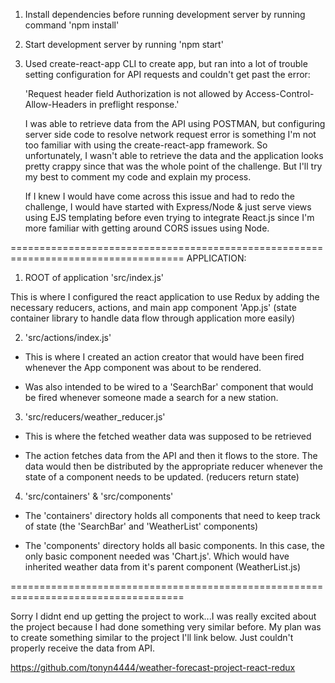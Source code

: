 1. Install dependencies before running development server by running command 'npm install'

2. Start development server by running 'npm start'

3. Used create-react-app CLI to create app, but ran into a lot of trouble setting configuration for
   API requests and couldn't get past the error:

   'Request header field Authorization is not allowed by Access-Control-Allow-Headers in preflight response.'

   I was able to retrieve data from the API using POSTMAN, but configuring server side code to resolve network request error is something I'm not too familiar with using the create-react-app framework. So unfortunately, I wasn't able to retrieve the data and the application looks pretty crappy since that was the whole point of the challenge. But I'll try my best to comment my code and explain my process.


   If I knew I would have come across this issue and had to redo the challenge, I would have started with Express/Node & just serve views using EJS templating before even trying to integrate React.js since I'm more familiar with getting around CORS issues using Node.

====================================================================================
APPLICATION: 

1. ROOT of application 'src/index.js'

This is where I configured the react application to use Redux by adding the necessary reducers, actions, and main app component 'App.js' (state container library to handle data flow through application more easily)

2. 'src/actions/index.js'

- This is where I created an action creator that would have been fired whenever the App component was about to be rendered.

- Was also intended to be wired to a 'SearchBar' component that would be fired whenever someone made a search for a new station.

3. 'src/reducers/weather_reducer.js'

- This is where the fetched weather data was supposed to be retrieved

- The action fetches data from the API and then it flows to the store. The data would then be distributed by the appropriate reducer whenever the state of a component needs to be updated. (reducers return state)

4. 'src/containers' & 'src/components'

- The 'containers' directory holds all components that need to keep track of state (the 'SearchBar' and 'WeatherList' components)

- The 'components' directory holds all basic components. In this case, the only basic component needed was 'Chart.js'. Which would have inherited weather data from it's parent component (WeatherList.js)

====================================================================================

Sorry I didnt end up getting the project to work...I was really excited about the project because I had done something very similar before. My plan was to create something similar to the project I'll link below. Just couldn't properly receive the data from API.

https://github.com/tonyn4444/weather-forecast-project-react-redux







